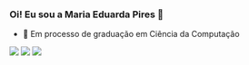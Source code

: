 ### Oi! Eu sou a Maria Eduarda Pires 👋
- 🔭 Em processo de graduação em Ciência da Computação
<div> 
  <a href="https://instagram.com/piresduda" target="_blank"><img src="https://img.shields.io/badge/-Instagram-%23E4405F?style=for-the-badge&logo=instagram&logoColor=white" target="_blank"></a>
  <a href="https://www.hackerrank.com/piresduda" target=_blank"><img src="https://img.shields.io/badge/-Hackerrank-2EC866?style=for-the-badge&logo=HackerRank&logoColor=white" target="_blank"></a> 
  <a href="https://www.linkedin.com/in/maria-eduarda-pires-94741a191/" target="_blank"><img src="https://img.shields.io/badge/-LinkedIn-%230077B5?style=for-the-badge&logo=linkedin&logoColor=white" target="_blank"></a>  
</div>
